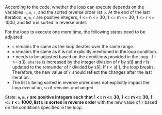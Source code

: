 According to the code, whether the loop can execute depends on the variables `n`, `m`, `r`, and the sorted reverse order list `b`. At the end of the last iteration, `n`, `m`, `r` are positive integers, 1 <= n <= 30, 1 <= m <= 30, 1 <= r <= 1000, and list `b` is sorted in reverse order. 

For the loop to execute one more time, the following states need to be adjusted:
- `n` remains the same as the loop iterates over the same range.
- `m` remains the same as it is not explicitly mentioned in the loop condition.
- `r` needs to be adjusted based on the conditions provided in the loop. If r >= s[i], `shares` is increased by the integer division of r by s[i] and r is updated to the remainder of r divided by s[i]. If r < s[i], the loop breaks. Therefore, the new value of `r` should reflect the changes after the last iteration.
- The list `b` being sorted in reverse order does not explicitly impact the loop execution, so it remains unchanged.

State: **`n`, `m`, `r` are positive integers such that 1 <= n <= 30, 1 <= m <= 30, 1 <= r <= 1000, list `b` is sorted in reverse order** with the new value of `r` based on the conditions specified in the loop.